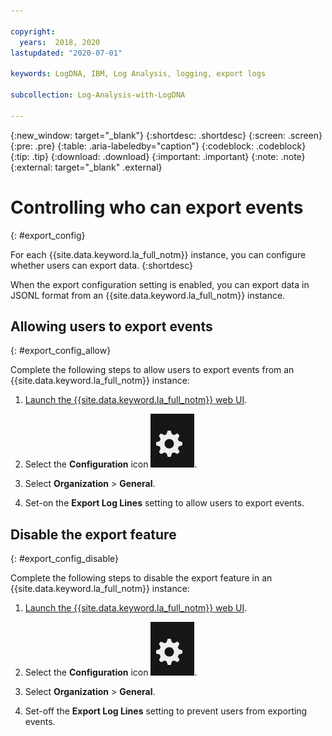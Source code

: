 ```yaml
---

copyright:
  years:  2018, 2020
lastupdated: "2020-07-01"

keywords: LogDNA, IBM, Log Analysis, logging, export logs

subcollection: Log-Analysis-with-LogDNA

---
```


{:new_window: target="_blank"}
{:shortdesc: .shortdesc}
{:screen: .screen}
{:pre: .pre}
{:table: .aria-labeledby="caption"}
{:codeblock: .codeblock}
{:tip: .tip}
{:download: .download}
{:important: .important}
{:note: .note}
{:external: target="_blank" .external}

 
# Controlling who can export events
{: #export_config}

For each {{site.data.keyword.la_full_notm}} instance, you can configure whether users can export data.
{:shortdesc}

When the export configuration setting is enabled, you can export data in JSONL format from an {{site.data.keyword.la_full_notm}} instance.


## Allowing users to export events
{: #export_config_allow}

Complete the following steps to allow users to export events from an {{site.data.keyword.la_full_notm}} instance:

1. [Launch the {{site.data.keyword.la_full_notm}} web UI](/docs/Log-Analysis-with-LogDNA?topic=Log-Analysis-with-LogDNA-launch).

2. Select the **Configuration** icon ![Configuration icon](images/admin.png). 

3. Select **Organization** &gt; **General**.

4. Set-on the **Export Log Lines** setting to allow users to export events. 



## Disable the export feature 
{: #export_config_disable}

Complete the following steps to disable the export feature in an {{site.data.keyword.la_full_notm}} instance:

1. [Launch the {{site.data.keyword.la_full_notm}} web UI](/docs/Log-Analysis-with-LogDNA?topic=Log-Analysis-with-LogDNA-launch).

2. Select the **Configuration** icon ![Configuration icon](images/admin.png). 

3. Select **Organization** &gt; **General**.

4. Set-off the **Export Log Lines** setting to prevent users from exporting events. 

